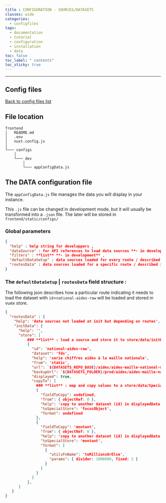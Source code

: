 ```yaml
---
title : CONFIGURATION - SOURCES/DATASETS
classes: wide
categories:
  - configfiles
tags:
  - documentation
  - tutorial
  - configuration
  - installation
  - data
toc: false
toc_label: " contents"
toc_sticky: true
---
```


--------

## Config files

[Back to config files list]({{site.baseurl}}/configuration/config-configs)

## File location

```shell
frontend
│   README.md
│   .env
│   nuxt.config.js
│
└─── configs
    │
    └─── dev
        │
        └─── appConfigData.js

```

## The DATA configuration file

The `appConfigData.js` file manages the data you will display in your instance.

This `.js` file can be changed in development mode, but it will usually be transformed into a `.json` file. The later will be stored in `frontend/static/configs/`


### Global parameters

```json
{
  "help" : help string for developpers ,
  "dataSource" : for API references to load data sources **- in development**  ,
  "filters" : **list** **- in development** ,
  "defaultDataSetup" : data sources loaded for every route / described inn the next part ,
  "routesData" : data sources loaded for a specific route / described in the next paragraph ,
}

```

### The `defaultDataSetup` | `routesData` field structure :

The following json describes how a particular route indicating it needs to load the dataset with 
`ìd`=`national-aides-raw`
will be loaded and stored in vuex store.

```json
{
  "routesData" : {
    "help": 'data sources not loaded at init but depending on routes',
    "initData": {
      "help": '',
      "store": [
          ### **list** : load a source and store it to store/data/initData
          {
            "id": 'national-aides-raw',
            "dataset": 'fds',
            "help": 'serie chiffres aides à la maille nationale',
            "from": 'static',
            "url": `${DATASETS_REPO_BASE}/aides/aides-maille-national-minify.json`,
            "backupUrl": `${DATASETS_FOLDER}/prod/aides/aides-maille-national.json`,
            "displayed": true,
            "copyTo": [
              ### **list** : map and copy values to a store/data/SpecialStore key
              {
                "fieldToCopy": undefined,
                "from": { objectRef: 0 },
                "help": 'copy to another dataset (id) in displayedData | initData',
                "toSpecialStore": 'focusObject',
                "format": undefined
              },
              {
                "fieldToCopy": 'montant',
                "from": { objectRef: 0 },
                "help": 'copy to another dataset (id) in displayedData | initData',
                "toSpecialStore": 'montant',
                "format": [
                  {
                    "utilsFnName": 'toMillionsOrElse',
                    "params": { divider: 1000000, fixed: 2 }
                  }
                ]
              }
            ]
          },
      ]
   }
}

```
